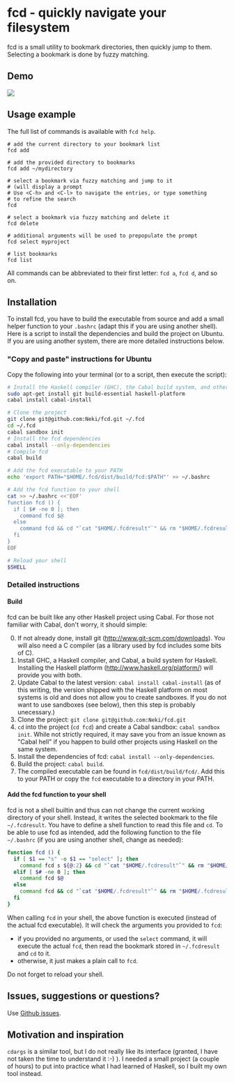 # fcd - quickly navigate your filesystem

fcd is a small utility to bookmark directories, then quickly jump to them.
Selecting a bookmark is done by fuzzy matching.

## Demo

![](http://neki.github.io/fcd/fcd_demo.gif)

## Usage example

The full list of commands is available with `fcd help`.

```
# add the current directory to your bookmark list
fcd add

# add the provided directory to bookmarks
fcd add ~/mydirectory

# select a bookmark via fuzzy matching and jump to it
# (will display a prompt
# Use <C-h> and <C-l> to navigate the entries, or type something
# to refine the search
fcd

# select a bookmark via fuzzy matching and delete it
fcd delete

# additional arguments will be used to prepopulate the prompt
fcd select myproject

# list bookmarks
fcd list
```

All commands can be abbreviated to their first letter: `fcd a`, `fcd d`, and so on.

## Installation

To install fcd, you have to build the executable from source and add a small helper function to your `.bashrc` (adapt this if you are using another shell).
Here is a script to install the dependencies and build the project on Ubuntu. If you are using another system, there are more detailed instructions below.

### "Copy and paste" instructions for Ubuntu

Copy the following into your terminal (or to a script, then execute the script):

```bash
# Install the Haskell compiler (GHC), the Cabal build system, and other utilities
sudo apt-get install git build-essential haskell-platform
cabal install cabal-install

# Clone the project
git clone git@github.com:Neki/fcd.git ~/.fcd
cd ~/.fcd
cabal sandbox init
# Install the fcd dependencies
cabal install --only-dependencies
# Compile fcd
cabal build

# Add the fcd executable to your PATH
echo 'export PATH="$HOME/.fcd/dist/build/fcd:$PATH"' >> ~/.bashrc

# Add the fcd function to your shell
cat >> ~/.bashrc <<'EOF'
function fcd () {
  if [ $# -ne 0 ]; then
    command fcd $@
  else
    command fcd && cd "`cat "$HOME/.fcdresult"`" && rm "$HOME/.fcdresult";
  fi
}
EOF

# Reload your shell
$SHELL
```

### Detailed instructions

#### Build

fcd can be built like any other Haskell project using Cabal. For those not familiar with Cabal, don't worry, it should simple:

0. If not already done, install git (http://www.git-scm.com/downloads). You will also need a C compiler (as a library used by fcd includes some bits of C).
1. Install GHC, a Haskell compiler, and Cabal, a build system for Haskell. Installing the Haskell platform (http://www.haskell.org/platform/) will provide you with both.
2. Update Cabal to the latest version: `cabal install cabal-install` (as of this writing, the version shipped with the Haskell platform on most systems is old and does not allow you to create sandboxes. If you do not want to use sandboxes (see below), then this step is probably unecessary.)
3. Clone the project: `git clone git@github.com:Neki/fcd.git`
4. `cd` into the project (`cd fcd`) and create a Cabal sandbox: `cabal sandbox init`. While not strictly required, it may save you from an issue known as "Cabal hell" if you happen to build other projects using Haskell on the same system.
5. Install the dependencies of fcd: `cabal install --only-dependencies`.
6. Build the project: `cabal build`.
7. The compiled executable can be found in `fcd/dist/build/fcd/`. Add this to your PATH or copy the `fcd` executable to a directory in your PATH.

#### Add the fcd function to your shell

fcd is not a shell builtin and thus can not change the current working directory of your shell. Instead, it writes the selected bookmark to the file `~/.fcdresult`. You have to define a shell function to read this file and `cd`.
To be able to use fcd as intended, add the following function to the file `~/.bashrc` (if you are using another shell, change as needed):

```bash
function fcd () {
  if [ $1 == "s" -o $1 == "select" ]; then
    command fcd s ${@:2} && cd "`cat "$HOME/.fcdresult"`" && rm "$HOME/.fcdresult";
  elif [ $# -ne 0 ]; then
    command fcd $@
  else
    command fcd && cd "`cat "$HOME/.fcdresult"`" && rm "$HOME/.fcdresult";
  fi
}
```

When calling `fcd` in your shell, the above function is executed (instead of the actual fcd executable). It will check the arguments you provided to `fcd`:
* if you provided no arguments, or used the `select` command, it will execute the actual `fcd`, then read the bookmark stored in `~/.fcdresult` and `cd` to it.
* otherwise, it just makes a plain call to `fcd`.

Do not forget to reload your shell.

## Issues, suggestions or questions?

Use [Github issues](https://github.com/Neki/fcd/issues).

## Motivation and inspiration

`cdargs` is a similar tool, but I do not really like its interface (granted, I have not taken the time to understand it :-) ).
I needed a small project (a couple of hours) to put into practice what I had learned of Haskell, so I built my own tool instead.

